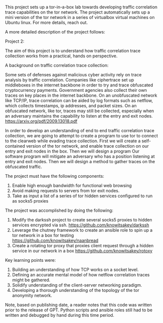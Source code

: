 
This project sets up a tor-in-a-box lab towards developing traffic correlation trace capabilities on the tor network. The project automatically sets up a mini version of the tor network in a series of virtualbox virtual machines on Ubuntu linux.
For more details, reach out.

A more detailed description of the project follows:

Project 2:

The aim of this project is to understand how traffic correlation trace collection works from a practical, hands on perspective.

A background on traffic correlation trace collection:

Some sets of defenses against malicious cyber activity rely on trace analysis by traffic correlation. Companies like ciphertrace set up middleboxes in the internet backbone in order to try and trace obfuscated cryptocurrency payments. Government agencies also collect their own traces on key places in the internet backbone. On an unobfuscated network like TCP/IP, trace correlation can be aided by log formats such as netflow, which collects timestamps, ip addresses, and packet sizes. On an obfuscated network, like tor, traces may still be collected, especially when an adversary maintains the capability to listen at the entry and exit nodes.
https://arxiv.org/pdf/2009.13018.pdf

In order to develop an understanding of end to end traffic correlation trace collection, we are going to attempt to create a program to use tor to connect to the clearweb while evading trace collection. First we will create a self-contained version of the tor network, and enable trace collection on our entry and exit nodes in the box. Then we will design a program Our software program will mitigate an adversary who has a position listening at entry and exit nodes. Then we will design a method to gather traces on the obfuscated traffic.

The project must have the following components:

1. Enable high enough bandwidth for functional web browsing
2. Avoid making requests to servers from tor exit nodes.
3. Take as input a list of a series of tor hidden services configured to run as socks5 proxies

The project was accomplished by doing the following:

1. Modify the darkssh project to create several socks5 proxies to hidden services encrypted via ssh. https://github.com/knowitsakey/darkssh
2. Leverage the chutney framework to create an ansible role to spin up a tor network in a box for testing https://github.com/knowitsakey/naanbread
3. Create a rotating tor proxy that proxies client request through a hidden service in our network in a box https://github.com/knowitsakey/rotoxy

Key learning points were:

1. Building an understanding of how TCP works on a socket level.
2. Defining an accurate mental model of how netflow correlation traces might be gathered.
3. Solidify understanding of the client-server networking paradigm.
4. Developing a thorough understanding of the topology of the tor anonymity network.

Note, based on publishing date, a reader notes that this code was written prior to the release of GPT. Python scripts and ansible roles still had to be written and debugged by hand during this time period.

